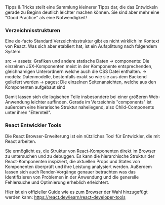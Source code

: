 Tipps & Tricks stellt eine Sammlung kleinerer Tipps dar, die das Entwickeln gerade zu Beginn deutlich leichter machen können. Sie sind aber mehr eine "Good Practice" als eine Notwendigkeit!


### Verzeichnisstrukturen

Eine de-facto Standard Verzeichnisstruktur gibt es nicht wirklich im Kontext von React. Was sich aber etabliert hat, ist ein Aufsplittung nach folgendem System:

src
	-> assets: Grafiken und andere statische Daten
	-> components: Die einzelnen JSX-Komponenten meist in der Komponente entsprechenden, gleichnamigen Unterordnern welche auch die CSS Datei enthalten.
	-> models: Datenmodelle, bestenfalls exakt so wie sie aus dem Backend geliefert werden
	-> pages: Die einzelnen Seitenansichten, welche aus den Komponenten aufgebaut sind

Damit lassen sich die logischen Teile insbesondere bei einer größeren Web-Anwendung leichter auffinden. Gerade im Verzeichnis "components" ist außerdem eine hierarische Struktur naheliegend, also Child-Components unter ihren "Elternteil".


### React Entwickler Tools

Die React Browser-Erweiterung ist ein nützliches Tool für Entwickler, die mit React arbeiten. 

Sie ermöglicht es, die Struktur von React-Komponenten direkt im Browser zu untersuchen und zu debuggen. Es kann die hierarchische Struktur der React-Komponenten inspiziert, die aktuellen Props und States von Komponenten überprüft und ihre Leistung analysiert werden.  Außerdem lassen sich auch Render-Vorgänge genauer betrachten was das Identifizieren von Problemen in der Anwendung und die generelle Fehlersuche und Optimierung erheblich erleichtert. 

Hier ist ein offizieller Guide wie es zum Browser der Wahl hinzugefügt werden kann: https://react.dev/learn/react-developer-tools



